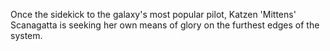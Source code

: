 Once the sidekick to the galaxy's most popular pilot, Katzen 'Mittens' Scanagatta is seeking her own means of glory on the furthest edges of the system.

